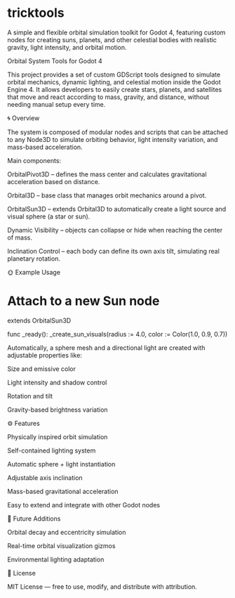 # tricktools
A simple and flexible orbital simulation toolkit for Godot 4, featuring custom nodes for creating suns, planets, and other celestial bodies with realistic gravity, light intensity, and orbital motion.

Orbital System Tools for Godot 4

This project provides a set of custom GDScript tools designed to simulate orbital mechanics, dynamic lighting, and celestial motion inside the Godot Engine 4.
It allows developers to easily create stars, planets, and satellites that move and react according to mass, gravity, and distance, without needing manual setup every time.

🌀 Overview

The system is composed of modular nodes and scripts that can be attached to any Node3D to simulate orbiting behavior, light intensity variation, and mass-based acceleration.

Main components:

OrbitalPivot3D – defines the mass center and calculates gravitational acceleration based on distance.

Orbital3D – base class that manages orbit mechanics around a pivot.

OrbitalSun3D – extends Orbital3D to automatically create a light source and visual sphere (a star or sun).

Dynamic Visibility – objects can collapse or hide when reaching the center of mass.

Inclination Control – each body can define its own axis tilt, simulating real planetary rotation.

🌞 Example Usage
# Attach to a new Sun node
extends OrbitalSun3D

func _ready():
    _create_sun_visuals(radius := 4.0, color := Color(1.0, 0.9, 0.7))


Automatically, a sphere mesh and a directional light are created with adjustable properties like:

Size and emissive color

Light intensity and shadow control

Rotation and tilt

Gravity-based brightness variation

⚙️ Features

Physically inspired orbit simulation

Self-contained lighting system

Automatic sphere + light instantiation

Adjustable axis inclination

Mass-based gravitational acceleration

Easy to extend and integrate with other Godot nodes

🚀 Future Additions

Orbital decay and eccentricity simulation

Real-time orbital visualization gizmos

Environmental lighting adaptation

🧩 License

MIT License — free to use, modify, and distribute with attribution.
